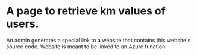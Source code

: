 # A page to retrieve km values of users.
An admin generates a special link to a website that contains this website's source code.
Website is meant to be linked to an Azure function.